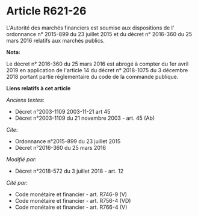 # Article R621-26

L'Autorité des marchés financiers est soumise aux dispositions de l' ordonnance n° 2015-899 du 23 juillet 2015 et du  décret
n° 2016-360 du 25 mars 2016 relatifs aux marchés publics.

**Nota:**

Le décret n° 2016-360 du 25 mars 2016 est abrogé à compter du 1er avril 2019 en application de l'article 14 du décret n°
2018-1075 du 3 décembre 2018 portant partie réglementaire du code de la commande publique.

**Liens relatifs à cet article**

_Anciens textes_:

  - Décret n°2003-1109 2003-11-21 art 45
  - Décret n°2003-1109 du 21 novembre 2003 - art. 45 (Ab)

_Cite_:

  - Ordonnance n°2015-899 du 23 juillet 2015
  - Décret n°2016-360 du 25 mars 2016

_Modifié par_:

  - Décret n°2018-572 du 3 juillet 2018 - art. 12

_Cité par_:

  - Code monétaire et financier - art. R746-9 (V)
  - Code monétaire et financier - art. R756-4 (VD)
  - Code monétaire et financier - art. R766-4 (V)
